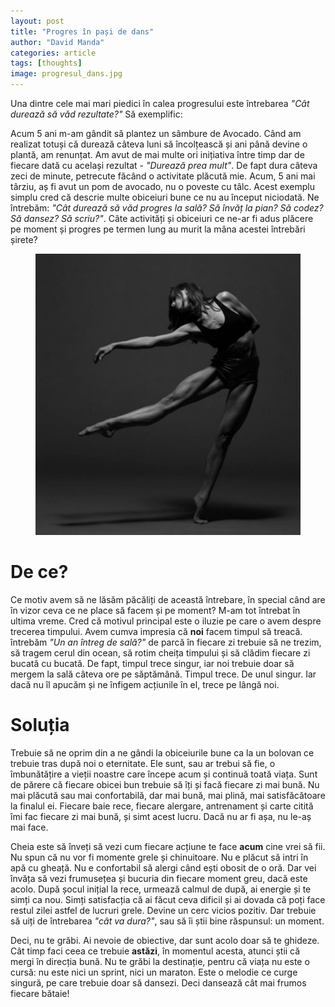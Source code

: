 ```yaml
---
layout: post
title: "Progres în pași de dans"
author: "David Manda"
categories: article
tags: [thoughts]
image: progresul_dans.jpg
---
```


Una dintre cele mai mari piedici în calea progresului este întrebarea _"Cât durează să văd rezultate?"_ Să exemplific:

Acum 5 ani m-am gândit să plantez un sâmbure de Avocado. Când am realizat totuși că durează câteva luni să încolțească și ani până devine o plantă, am renunțat. Am avut de mai multe ori inițiativa între timp dar de fiecare dată cu același rezultat - _"Durează prea mult"_. De fapt dura câteva zeci de minute, petrecute făcând o activitate plăcută mie. Acum, 5 ani mai târziu, aș fi avut un pom de avocado, nu o poveste cu tâlc. Acest exemplu simplu cred că descrie multe obiceiuri bune ce nu au început niciodată. Ne întrebăm: _"Cât durează să văd progres la sală? Să învăț la pian? Să codez? Să dansez? Să scriu?"_. Câte activități și obiceiuri ce ne-ar fi adus plăcere pe moment și progres pe termen lung au murit la mâna acestei întrebări șirete?

<figure>
  <img src="/assets/img/progresul_dans.jpg" alt="drawing" height=450/>
</figure>

# De ce?

Ce motiv avem să ne lăsăm păcăliți de această întrebare, în special când are în vizor ceva ce ne place să facem și pe moment? M-am tot întrebat în ultima vreme. Cred că motivul principal este o iluzie pe care o avem despre trecerea timpului. Avem cumva impresia că **noi** facem timpul să treacă. întrebăm _"Un an întreg de sală?"_ de parcă în fiecare zi trebuie să ne trezim, să tragem cerul din ocean, să rotim cheița timpului și să clădim fiecare zi bucată cu bucată. De fapt, timpul trece singur, iar noi trebuie doar să mergem la sală câteva ore pe săptămână. Timpul trece. De unul singur. Iar dacă nu îl apucăm și ne înfigem acțiunile în el, trece pe lângă noi.

# Soluția

Trebuie să ne oprim din a ne gândi la obiceiurile bune ca la un bolovan ce trebuie tras după noi o eternitate. Ele sunt, sau ar trebui să fie, o îmbunătățire a vieții noastre care începe acum și continuă toată viața. Sunt de părere că fiecare obicei bun trebuie să îți și facă fiecare zi mai bună. Nu mai plăcută sau mai confortabilă, dar mai bună, mai plină, mai satisfăcătoare la finalul ei. Fiecare baie rece, fiecare alergare, antrenament și carte citită îmi fac fiecare zi mai bună, și simt acest lucru. Dacă nu ar fi așa, nu le-aș mai face.

Cheia este să înveți să vezi cum fiecare acțiune te face **acum** cine vrei să fii. Nu spun că nu vor fi momente grele și chinuitoare. Nu e plăcut să intri în apă cu gheață. Nu e confortabil să alergi când ești obosit de o oră. Dar vei învăța să vezi frumusețea și bucuria din fiecare moment greu, dacă este acolo. După șocul inițial la rece, urmează calmul de după, ai energie și te simți ca nou. Simți satisfacția că ai făcut ceva dificil și ai dovada că poți face restul zilei astfel de lucruri grele. Devine un cerc vicios pozitiv. Dar trebuie să uiți de întrebarea _"cât va dura?"_, sau să îi știi bine răspunsul: un moment.

Deci, nu te grăbi. Ai nevoie de obiective, dar sunt acolo doar să te ghideze. Cât timp faci ceea ce trebuie **astăzi**, în momentul acesta, atunci știi că mergi în direcția bună. Nu te grăbi la destinație, pentru că viața nu este o cursă: nu este nici un sprint, nici un maraton. Este o melodie ce curge singură, pe care trebuie doar să dansezi. Deci dansează cât mai frumos fiecare bătaie!
